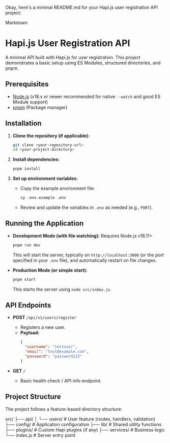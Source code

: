 Okay, here's a minimal README.md for your Hapi.js user registration API project:

Markdown

# Hapi.js User Registration API

A minimal API built with Hapi.js for user registration. This project demonstrates a basic setup using ES Modules, structured directories, and pnpm.

## Prerequisites

* [Node.js](https://nodejs.org/) (v18.x or newer recommended for native `--watch` and good ES Module support)
* [pnpm](https://pnpm.io/) (Package manager)

## Installation

1.  **Clone the repository (if applicable):**
    ```bash
    git clone <your-repository-url>
    cd <your-project-directory>
    ```

2.  **Install dependencies:**
    ```bash
    pnpm install
    ```

3.  **Set up environment variables:**
    * Copy the example environment file:
        ```bash
        cp .env.example .env
        ```
    * Review and update the variables in `.env` as needed (e.g., `PORT`).

## Running the Application

* **Development Mode (with file watching):**
    Requires Node.js v18.11+
    ```bash
    pnpm run dev
    ```
    This will start the server, typically on `http://localhost:3000` (or the port specified in your `.env` file), and automatically restart on file changes.

* **Production Mode (or simple start):**
    ```bash
    pnpm start
    ```
    This starts the server using `node src/index.js`.

## API Endpoints

* **POST** `/api/v1/users/register`
    * Registers a new user.
    * **Payload:**
        ```json
        {
          "username": "testuser",
          "email": "test@example.com",
          "password": "password123"
        }
        ```

* **GET** `/`
    * Basic health check / API info endpoint.

## Project Structure

The project follows a feature-based directory structure:

src/
├── api/
│   └── users/         # User feature (routes, handlers, validation)
├── config/            # Application configuration
├── lib/               # Shared utility functions
├── plugins/           # Custom Hapi plugins (if any)
├── services/          # Business logic
└── index.js           # Server entry point
